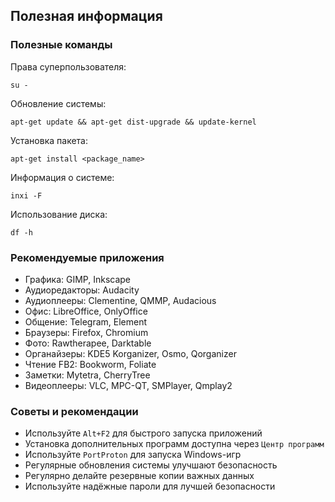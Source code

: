 ## Полезная информация

### Полезные команды

Права суперпользователя:

    su -

Обновление системы:

    apt-get update && apt-get dist-upgrade && update-kernel

Установка пакета:

    apt-get install <package_name>

Информация о системе:

    inxi -F

Использование диска:

    df -h

### Рекомендуемые приложения

- Графика: GIMP, Inkscape
- Аудиоредакторы: Audacity
- Аудиоплееры: Clementine, QMMP, Audacious
- Офис: LibreOffice, OnlyOffice
- Общение: Telegram, Element
- Браузеры: Firefox, Chromium
- Фото: Rawtherapee, Darktable
- Органайзеры: KDE5 Korganizer, Osmo, Qorganizer
- Чтение FB2: Bookworm, Foliate
- Заметки: Mytetra, CherryTree
- Видеоплееры: VLC, MPC-QT, SMPlayer, Qmplay2

### Советы и рекомендации

- Используйте `Alt+F2` для быстрого запуска приложений
- Установка дополнительных программ доступна через `Центр программ`
- Используйте `PortProton` для запуска Windows-игр
- Регулярные обновления системы улучшают безопасность
- Регулярно делайте резервные копии важных данных
- Используйте надёжные пароли для лучшей безопасности
